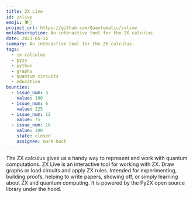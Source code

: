 ```yaml
---
title: ZX Live
id: zxlive
emoji: 🕷️🎥
project_url: https://github.com/Quantomatic/zxlive
metaDescription: An interactive tool for the ZX calculus.
date: 2023-05-16
summary: An interactive tool for the ZX calculus.
tags:
  - zx-calculus
  - pyzx
  - python
  - graphs
  - quantum circuits
  - education
bounties:
  - issue_num: 3
    value: 100
  - issue_num: 6
    value: 225
  - issue_num: 12
    value: 75
  - issue_num: 10
    value: 100
    state: closed
    assignee: mark-koch
---
```


The ZX calculus gives us a handy way to represent and work with quantum computations. ZX Live is an interactive tool for working with ZX. Draw graphs or load circuits and apply ZX rules. Intended for experimenting, building proofs, helping to write papers, showing off, or simply learning about ZX and quantum computing. It is powered by the PyZX open source library under the hood.
